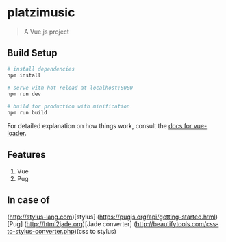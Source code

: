 # platzimusic

> A Vue.js project

## Build Setup

``` bash
# install dependencies
npm install

# serve with hot reload at localhost:8080
npm run dev

# build for production with minification
npm run build
```

For detailed explanation on how things work, consult the [docs for vue-loader](http://vuejs.github.io/vue-loader).


## Features
 1. Vue
 2. Pug

## In case of
(http://stylus-lang.com)[stylus]
(https://pugjs.org/api/getting-started.html)[Pug]
(http://html2jade.org)[Jade converter]
(http://beautifytools.com/css-to-stylus-converter.php)(css to stylus)
